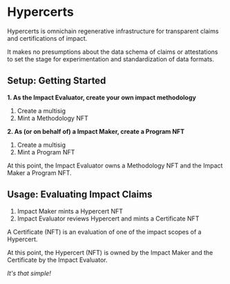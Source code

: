 # Hypercerts

Hypercerts is omnichain regenerative infrastructure for transparent claims and certifications of impact.

It makes no presumptions about the data schema of claims or attestations to set the stage for experimentation and standardization of data formats.

## Setup: Getting Started

**1. As the Impact Evaluator, create your own impact methodology**
  1. Create a multisig
  2. Mint a Methodology NFT

**2. As (or on behalf of) a Impact Maker, create a Program NFT**
  1. Create a multisig
  2. Mint a Program NFT

At this point, the Impact Evaluator owns a Methodology NFT and the Impact Maker a Program NFT.

## Usage: Evaluating Impact Claims

1. Impact Maker mints a Hypercert NFT
2. Impact Evaluator reviews Hypercert and mints a Certificate NFT

A Certificate (NFT) is an evaluation of one of the impact scopes of a Hypercert.

At this point, the Hypercert (NFT) is owned by the Impact Maker and the Certificate by the Impact Evaluator.

*It's that simple!*
